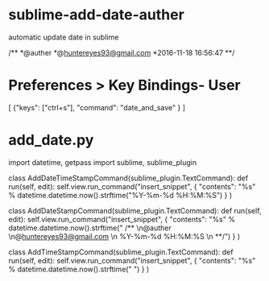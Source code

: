 # sublime-add-date-auther
automatic update date in sublime

  /** 
 *@auther 
 *@huntereyes93@gmail.com 
 *2016-11-18 16:56:47 
  **/


# Preferences > Key Bindings- User

[
    {"keys": ["ctrl+s"], "command": "date_and_save" }
]


#  add_date.py

import datetime, getpass
import sublime, sublime_plugin

class AddDateTimeStampCommand(sublime_plugin.TextCommand):
    def run(self, edit):
        self.view.run_command("insert_snippet", { "contents": "%s" %  datetime.datetime.now().strftime("%Y-%m-%d %H:%M:%S") } )

class AddDateStampCommand(sublime_plugin.TextCommand):
    def run(self, edit):
        self.view.run_command("insert_snippet", { "contents": "%s" %  datetime.datetime.now().strftime(" /** \n@auther \n@huntereyes93@gmail.com \n %Y-%m-%d %H:%M:%S \n **/") } )

class AddTimeStampCommand(sublime_plugin.TextCommand):
    def run(self, edit):
        self.view.run_command("insert_snippet", { "contents": "%s" %  datetime.datetime.now().strftime(" ") } )



